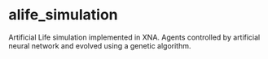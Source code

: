 # alife_simulation
Artificial Life simulation implemented in XNA. Agents controlled by artificial neural network and evolved using a genetic algorithm.
